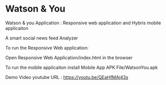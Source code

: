 # Watson & You
Watson & you Application : Responsive web application and Hybris mobile applicaiton

A smart social news feed Analyzer

To run the Responsive Web application:

Open Responsive Web Application/index.html in the browser

To run the mobile applicaiton install  Mobile App APK File/WatsonYou.apk

Demo Video youtube URL : https://youtu.be/QEaHfMAj43s


